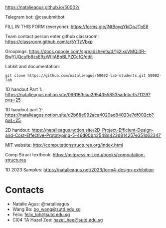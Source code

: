https://natalieagus.github.io/50002/

Telegram bot: @cssubmitbot

FILL IN THIS FORM (everyone): https://forms.gle/jNtBoyqYkiDpJTbE8

Team contact person enter github classroom: https://classroom.github.com/a/5YTzVbxp

Groupings: https://docs.google.com/spreadsheets/d/1ji2lxoVMQi3R-BwYUQcufb8zsE9zWfliABpBLPZCcfQ/edit

Labkit and documentation: 
```shell
git clone https://github.com/natalieagus/50002-lab-students.git 50002-lab
```

1D handout Part 1: https://natalieagus.notion.site/096163caa29543558535adcbcf571129?pvs=25

1D handout part 2: https://natalieagus.notion.site/d2b68e992aca4020ad84020e7df002cb?pvs=25

2D handout: https://natalieagus.notion.site/2D-Project-Efficient-Design-and-Cost-Effective-Prototyping-5-46d00b42548d423d814257e351d62347

MIT website: http://computationstructures.org/index.html

Comp Struct textbook: https://mitpress.mit.edu/books/computation-structures

1D 2023 Samples: https://natalieagus.net/2023/term4-design-exhibition

# Contacts
- Natalie Agus: @natalieagus
- Wang Bo: [bo_wang@sutd.edu.sg](mailto:bo_wang@sutd.edu.sg)
- Felix: [felix_loh@sutd.edu.sg](mailto:felix_loh@sutd.edu.sg)
- Cl04 TA Hazel Zee: [hazel_hee@sutd.edu.sg](mailto:hazel_hee@sutd.edu.sg)
